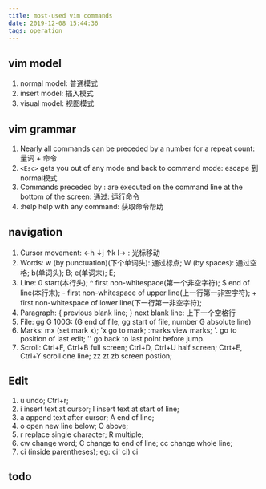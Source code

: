 ```yaml
---
title: most-used vim commands
date: 2019-12-08 15:44:36
tags: operation
---
```


## vim model 
1. normal model: 普通模式
2. insert model: 插入模式 
3. visual model: 视图模式

## vim grammar 
1. Nearly all commands can be preceded by a number for a repeat count: 量词 + 命令
2. `<Esc>` gets you out of any mode and back to command mode: escape 到normal模式 
3. Commands preceded by : are executed on the command line at the bottom of the screen: 通过: 运行命令
4. :help help with any command: 获取命令帮助

## navigation
1. Cursor movement: ←h ↓j ↑k l→ : 光标移动
2. Words: w (by punctuation)(下个单词头): 通过标点; W (by spaces): 通过空格; b(单词头); B; e(单词末); E;
3. Line: 0 start(本行头); ^ first non-whitespace(第一个非空字符); $ end of line(本行末); - first non-whitespace of upper line(上一行第一非空字符);  + first non-whitespace of lower line(下一行第一非空字符);
4. Paragraph: { previous blank line; } next blank line: 上下一个空格行
5. File: gg G 100G: (G end of file, gg start of file, number G absolute line) 
6. Marks: mx (set mark x); 'x go to mark; :marks view marks; '. go to position of last edit; '' go back to last point before jump. 
7. Scroll: Ctrl+F, Ctrl+B full screen; Ctrl+D, Ctrl+U half screen; Ctrt+E, Ctrl+Y scroll one line; zz zt zb screen postion;

## Edit 
1. u undo; Ctrl+r;
2. i insert text at cursor; I insert text at start of line; 
3. a append text after cursor; A end of line;
4. o open new line below; O above; 
5. r replace single character; R multiple;
6. cw change word; C change to end of line; cc change whole line;
7. ci (inside parentheses); eg: ci' ci) ci 

## todo